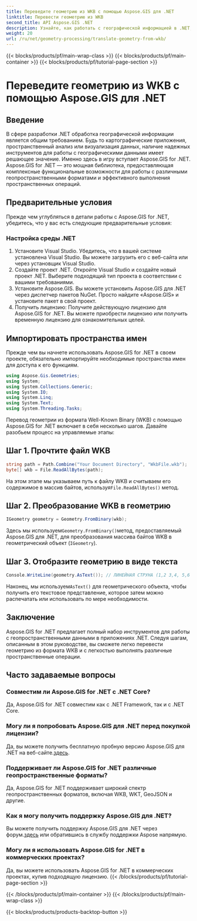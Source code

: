 ```yaml
---
title: Переведите геометрию из WKB с помощью Aspose.GIS для .NET
linktitle: Перевести геометрию из WKB
second_title: API Aspose.GIS .NET
description: Узнайте, как работать с географической информацией в .NET, используя Aspose.GIS для .NET. Легко переводите геометрию из формата WKB с помощью пошаговых инструкций.
weight: 20
url: /ru/net/geometry-processing/translate-geometry-from-wkb/
---
```


{{< blocks/products/pf/main-wrap-class >}}
{{< blocks/products/pf/main-container >}}
{{< blocks/products/pf/tutorial-page-section >}}

# Переведите геометрию из WKB с помощью Aspose.GIS для .NET

## Введение
В сфере разработки .NET обработка географической информации является общим требованием. Будь то картографические приложения, пространственный анализ или визуализация данных, наличие надежных инструментов для работы с географическими данными имеет решающее значение. Именно здесь в игру вступает Aspose.GIS for .NET. Aspose.GIS for .NET — это мощная библиотека, предоставляющая комплексные функциональные возможности для работы с различными геопространственными форматами и эффективного выполнения пространственных операций.
## Предварительные условия
Прежде чем углубляться в детали работы с Aspose.GIS for .NET, убедитесь, что у вас есть следующие предварительные условия:
### Настройка среды .NET
1. Установите Visual Studio. Убедитесь, что в вашей системе установлена Visual Studio. Вы можете загрузить его с веб-сайта или через установщик Visual Studio.
2. Создайте проект .NET. Откройте Visual Studio и создайте новый проект .NET. Выберите подходящий тип проекта в соответствии с вашими требованиями.
3. Установите Aspose.GIS. Вы можете установить Aspose.GIS для .NET через диспетчер пакетов NuGet. Просто найдите «Aspose.GIS» и установите пакет в свой проект.
4. Получить лицензию: Получите действующую лицензию для Aspose.GIS for .NET. Вы можете приобрести лицензию или получить временную лицензию для ознакомительных целей.

## Импортировать пространства имен
Прежде чем вы начнете использовать Aspose.GIS for .NET в своем проекте, обязательно импортируйте необходимые пространства имен для доступа к его функциям.

```csharp
using Aspose.Gis.Geometries;
using System;
using System.Collections.Generic;
using System.IO;
using System.Linq;
using System.Text;
using System.Threading.Tasks;
```

Перевод геометрии из формата Well-Known Binary (WKB) с помощью Aspose.GIS for .NET включает в себя несколько шагов. Давайте разобьем процесс на управляемые этапы:
## Шаг 1. Прочтите файл WKB
```csharp
string path = Path.Combine("Your Document Directory", "WkbFile.wkb");
byte[] wkb = File.ReadAllBytes(path);
```
 На этом этапе мы указываем путь к файлу WKB и считываем его содержимое в массив байтов, используя`File.ReadAllBytes()` метод.
## Шаг 2. Преобразование WKB в геометрию
```csharp
IGeometry geometry = Geometry.FromBinary(wkb);
```
 Здесь мы используем`Geometry.FromBinary()`метод, предоставляемый Aspose.GIS для .NET, для преобразования массива байтов WKB в геометрический объект (`IGeometry`).
## Шаг 3. Отобразите геометрию в виде текста
```csharp
Console.WriteLine(geometry.AsText()); // ЛИНЕЙНАЯ СТРУНА (1,2 3,4, 5,6 7,8)
```
 Наконец, мы используем`AsText()` для геометрического объекта, чтобы получить его текстовое представление, которое затем можно распечатать или использовать по мере необходимости.

## Заключение
Aspose.GIS for .NET предлагает полный набор инструментов для работы с геопространственными данными в приложениях .NET. Следуя шагам, описанным в этом руководстве, вы сможете легко перевести геометрию из формата WKB и с легкостью выполнять различные пространственные операции.
## Часто задаваемые вопросы
### Совместим ли Aspose.GIS for .NET с .NET Core?
Да, Aspose.GIS for .NET совместим как с .NET Framework, так и с .NET Core.
### Могу ли я попробовать Aspose.GIS для .NET перед покупкой лицензии?
 Да, вы можете получить бесплатную пробную версию Aspose.GIS для .NET на веб-сайте.[здесь](https://purchase.aspose.com/buy).
### Поддерживает ли Aspose.GIS for .NET различные геопространственные форматы?
Да, Aspose.GIS for .NET поддерживает широкий спектр геопространственных форматов, включая WKB, WKT, GeoJSON и другие.
### Как я могу получить поддержку Aspose.GIS для .NET?
Вы можете получить поддержку Aspose.GIS для .NET через форум.[здесь](https://forum.aspose.com/c/gis/33) или обратившись в службу поддержки Aspose напрямую.
### Могу ли я использовать Aspose.GIS for .NET в коммерческих проектах?
Да, вы можете использовать Aspose.GIS for .NET в коммерческих проектах, купив подходящую лицензию.
{{< /blocks/products/pf/tutorial-page-section >}}

{{< /blocks/products/pf/main-container >}}
{{< /blocks/products/pf/main-wrap-class >}}

{{< blocks/products/products-backtop-button >}}
